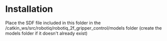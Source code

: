 # Installation

Place the SDF file included in this folder in the /catkin_ws/src/robotiq/robotiq_2f_gripper_control/models folder
(create the models folder if it doesn't already exist)

